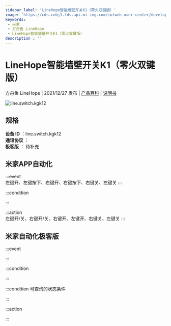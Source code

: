 ```yaml
---
sidebar_label: 'LineHope智能墙壁开关K1（零火双键版）'
image: 'https://cdn.cnbj1.fds.api.mi-img.com/iotweb-user-center/developer_1679067620742mVdhs9Yv.png?GalaxyAccessKeyId=AKVGLQWBOVIRQ3XLEW&Expires=9223372036854775807&Signature=L50SjftnVk0HYHWWAvxa+lYujkQ='
keywords: 
 - 米家
 - 方舟鱼 LineHope
 - LineHope智能墙壁开关K1（零火双键版）
description : ''
---
```

# LineHope智能墙壁开关K1（零火双键版）

方舟鱼 LineHope | 2021/12/27 发布 | [产品百科](https://home.mi.com/webapp/content/baike/product/index.html?model=line.switch.kgk12/) | [说明书](https://home.mi.com/views/introduction.html?model=line.switch.kgk12&region=cn)

![line.switch.kgk12](https://cdn.cnbj1.fds.api.mi-img.com/iotweb-user-center/developer_1679067620742mVdhs9Yv.png?GalaxyAccessKeyId=AKVGLQWBOVIRQ3XLEW&Expires=9223372036854775807&Signature=L50SjftnVk0HYHWWAvxa+lYujkQ=)

## 规格  
> 
**设备 ID** ：line.switch.kgk12  
**通讯协议** ：  
**极客版**  ： 待补充 


## 米家APP自动化  

:::event  
左键开、左键按下、右键开、右键按下、右键关、左键关
:::

:::condition  

:::

:::action   
左键开/关、右键开/关、右键开、左键开、右键关、左键关
:::

## 米家自动化极客版  

:::event  

:::

:::condition  

:::

:::condition 可查询的状态条件  

:::

:::action  

:::

        
